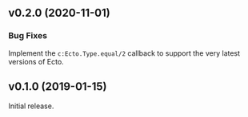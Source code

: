 ## v0.2.0 (2020-11-01)

### Bug Fixes

Implement the `c:Ecto.Type.equal/2` callback to support the very latest
versions of Ecto.

## v0.1.0 (2019-01-15)

Initial release.
